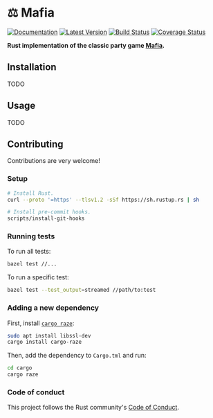 # ⚖️ Mafia

[![Documentation](https://docs.rs/mafia/badge.svg)](https://docs.rs/mafia) [![Latest Version](https://img.shields.io/crates/v/mafia.svg)](https://crates.io/crates/mafia) [![Build Status](https://travis-ci.org/calder/mafia.svg?branch=master)](https://travis-ci.org/calder/mafia) [![Coverage Status](https://coveralls.io/repos/github/calder/mafia/badge.svg?branch=master)](https://coveralls.io/github/calder/mafia?branch=master)

**Rust implementation of the classic party game [Mafia](https://en.wikipedia.org/wiki/Mafia_(party_game)).**



## Installation

TODO



## Usage

TODO



## Contributing

Contributions are very welcome!

### Setup

```sh
# Install Rust.
curl --proto '=https' --tlsv1.2 -sSf https://sh.rustup.rs | sh

# Install pre-commit hooks.
scripts/install-git-hooks
```

### Running tests

To run all tests:

```sh
bazel test //...
```

To run a specific test:

```sh
bazel test --test_output=streamed //path/to:test
```

### Adding a new dependency

First, install [`cargo raze`](https://github.com/google/cargo-raze):

```sh
sudo apt install libssl-dev
cargo install cargo-raze
```

Then, add the dependency to `Cargo.tml` and run:
```sh
cd cargo
cargo raze
```

### Code of conduct

This project follows the Rust community's [Code of Conduct](https://www.rust-lang.org/policies/code-of-conduct).
